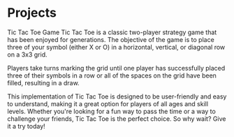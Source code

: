 # Projects
Tic Tac Toe Game
Tic Tac Toe is a classic two-player strategy game that has been enjoyed for generations. The objective of the game is to place three of your symbol (either X or O) in a horizontal, vertical, or diagonal row on a 3x3 grid.

Players take turns marking the grid until one player has successfully placed three of their symbols in a row or all of the spaces on the grid have been filled, resulting in a draw.

This implementation of Tic Tac Toe is designed to be user-friendly and easy to understand, making it a great option for players of all ages and skill levels. Whether you're looking for a fun way to pass the time or a way to challenge your friends, Tic Tac Toe is the perfect choice. So why wait? Give it a try today!
